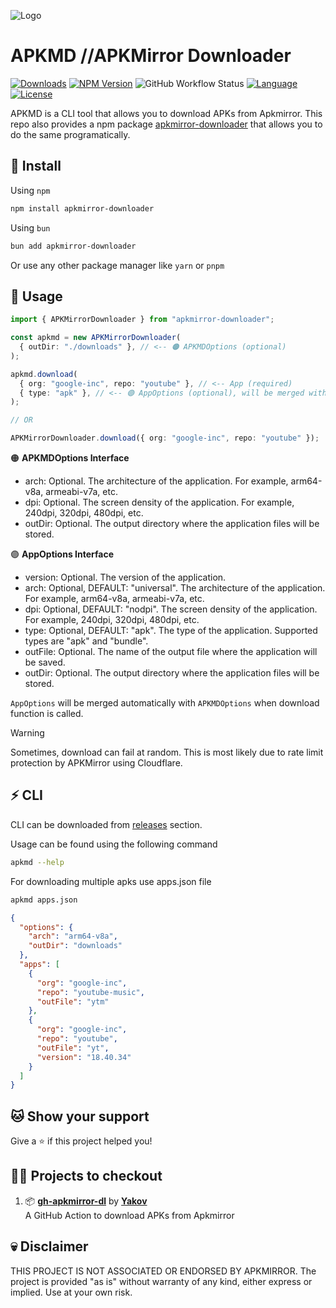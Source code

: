 ![Logo](https://raw.github.com/tanishqmanuja/static/main/banners/apkmirror-downloader.png?maxAge=2592000)

# APKMD //APKMirror Downloader

[![Downloads][downloads-shield]][downloads-url]
[![NPM Version][npm-shield]][npm-url]
![GitHub Workflow Status][ci-status-shield]
[![Language][language-shield]][language-url]
[![License][license-shield]][license-url]

APKMD is a CLI tool that allows you to download APKs from Apkmirror. This repo also provides a npm package [apkmirror-downloader](https://www.npmjs.com/package/apkmirror-downloader) that allows you to do the same programatically.

## 🚀 Install

Using `npm`

```bash
npm install apkmirror-downloader
```

Using `bun`

```bash
bun add apkmirror-downloader
```

Or use any other package manager like `yarn` or `pnpm`

## 📃 Usage

```ts
import { APKMirrorDownloader } from "apkmirror-downloader";

const apkmd = new APKMirrorDownloader(
  { outDir: "./downloads" }, // <-- 🟠 APKMDOptions (optional)
);

apkmd.download(
  { org: "google-inc", repo: "youtube" }, // <-- App (required)
  { type: "apk" }, // <-- 🟣 AppOptions (optional), will be merged with APKMDOptions
);

// OR

APKMirrorDownloader.download({ org: "google-inc", repo: "youtube" });
```

🟠 **APKMDOptions Interface**

- arch: Optional. The architecture of the application. For example, arm64-v8a, armeabi-v7a, etc.
- dpi: Optional. The screen density of the application. For example, 240dpi, 320dpi, 480dpi, etc.
- outDir: Optional. The output directory where the application files will be stored.

🟣 **AppOptions Interface**

- version: Optional. The version of the application.
- arch: Optional, DEFAULT: "universal". The architecture of the application. For example, arm64-v8a, armeabi-v7a, etc.
- dpi: Optional, DEFAULT: "nodpi". The screen density of the application. For example, 240dpi, 320dpi, 480dpi, etc.
- type: Optional, DEFAULT: "apk". The type of the application. Supported types are "apk" and "bundle".
- outFile: Optional. The name of the output file where the application will be saved.
- outDir: Optional. The output directory where the application files will be stored.

`AppOptions` will be merged automatically with `APKMDOptions` when download function is called.

> [!WARNING]
> Sometimes, download can fail at random. This is most likely due to rate limit protection by APKMirror using Cloudflare.

## ⚡ CLI

CLI can be downloaded from [releases](https://github.com/tanishqmanuja/apkmirror-downloader/releases/latest) section.

Usage can be found using the following command

```bash
apkmd --help
```

For downloading multiple apks use apps.json file

```bash
apkmd apps.json
```

```json
{
  "options": {
    "arch": "arm64-v8a",
    "outDir": "downloads"
  },
  "apps": [
    {
      "org": "google-inc",
      "repo": "youtube-music",
      "outFile": "ytm"
    },
    {
      "org": "google-inc",
      "repo": "youtube",
      "outFile": "yt",
      "version": "18.40.34"
    }
  ]
}
```

## 🐱 Show your support

Give a ⭐️ if this project helped you!

## 👨‍💻 Projects to checkout

1. 📦 [**gh-apkmirror-dl**](https://github.com/Yakov5776/gh-apkmirror-dl) by [**Yakov**](https://github.com/Yakov5776) \
   A GitHub Action to download APKs from Apkmirror

## 💀 Disclaimer

THIS PROJECT IS NOT ASSOCIATED OR ENDORSED BY APKMIRROR. The project is provided "as is" without warranty of any kind, either express or implied. Use at your own risk.

<!-- Shields -->

[ci-status-shield]: https://img.shields.io/github/actions/workflow/status/tanishqmanuja/apkmirror-downloader/ci.yaml?branch=main&style=for-the-badge&label=ci
[downloads-shield]: https://img.shields.io/github/downloads/tanishqmanuja/apkmirror-downloader/total?style=for-the-badge&logo=github
[downloads-url]: https://github.com/tanishqmanuja/apkmirror-downloader/releases/latest
[language-shield]: https://img.shields.io/github/languages/top/tanishqmanuja/apkmirror-downloader?style=for-the-badge
[language-url]: https://www.typescriptlang.org/
[license-shield]: https://img.shields.io/github/license/tanishqmanuja/apkmirror-downloader?style=for-the-badge
[license-url]: https://github.com/tanishqmanuja/apkmirror-downloader/blob/main/LICENSE.md
[npm-shield]: https://img.shields.io/npm/v/apkmirror-downloader?style=for-the-badge
[npm-url]: https://www.npmjs.com/package/apkmirror-downloader
